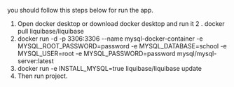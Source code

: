 you should follow this steps below for run the app.
1. Open docker desktop or download docker desktop and run it
2 . docker pull liquibase/liquibase
3. docker run -d -p 3306:3306 --name mysql-docker-container -e MYSQL_ROOT_PASSWORD=password -e MYSQL_DATABASE=school -e MYSQL_USER=root -e MYSQL_PASSWORD=password mysql/mysql-server:latest
4. docker run -e INSTALL_MYSQL=true liquibase/liquibase update
5. Then run project. 
